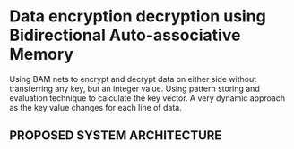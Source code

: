 # Data encryption decryption using Bidirectional Auto-associative Memory

Using BAM nets to encrypt and decrypt data on either side without transferring any key, but an integer value. Using pattern storing and evaluation technique to calculate the key vector. A very dynamic approach as the key value changes for each line of data.


## PROPOSED SYSTEM ARCHITECTURE
